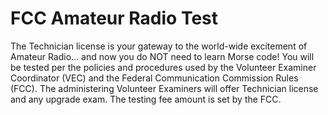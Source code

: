 # FCC Amateur Radio Test

The Technician license is your gateway to the world-wide excitement of
Amateur Radio… and now you do NOT need to learn Morse code! You will
be tested per the policies and procedures used by the Volunteer
Examiner Coordinator (VEC) and the Federal Communication Commission
Rules (FCC). The administering Volunteer Examiners will offer
Technician license and any upgrade exam. The testing fee amount is set
by the FCC.

